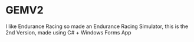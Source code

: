 # GEMV2
I like Endurance Racing so made an Endurance Racing Simulator, this is the 2nd Version, made using C# + Windows Forms App
